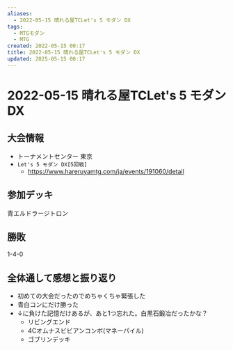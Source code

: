 ```yaml
---
aliases:
  - 2022-05-15 晴れる屋TCLet's 5 モダン DX
tags:
  - MTGモダン
  - MTG
created: 2022-05-15 00:17
title: 2022-05-15 晴れる屋TCLet's 5 モダン DX
updated: 2025-05-15 00:17
---
```


# 2022-05-15 晴れる屋TCLet's 5 モダン DX

## 大会情報

- トーナメントセンター 東京
- `Let's 5 モダン DX[5回戦]`
    - https://www.hareruyamtg.com/ja/events/191060/detail

## 参加デッキ

青エルドラージトロン

## 勝敗
1-4-0

## 全体通して感想と振り返り

- 初めての大会だったのでめちゃくちゃ緊張した
- 青白コンにだけ勝った
- ↓に負けた記憶だけあるが、あと1つ忘れた。白黒石鍛冶だったかな？
    - リビングエンド
    - 4Cオムナスビビアンコンボ(マネーパイル)
    - ゴブリンデッキ
